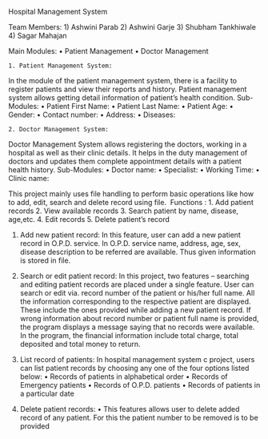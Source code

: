 Hospital Management System

Team Members:
    1) Ashwini Parab
    2) Ashwini Garje
    3) Shubham Tankhiwale
    4) Sagar Mahajan

Main Modules:
    • Patient Management
    • Doctor Management

    1. Patient Management System:
In the module of the patient management system, there is a facility to register patients and view their reports and history. Patient management system allows getting detail information of patient’s health condition.
Sub-Modules:
    • Patient First Name:
    • Patient Last Name:
    • Patient Age:
    • Gender:
    • Contact number:
    • Address:
    • Diseases:

    2. Doctor Management System:
Doctor Management System allows registering the doctors, working in a hospital as well as their clinic details. It helps in the duty management of doctors and updates them complete appointment details with a patient health history.
Sub-Modules:
    • Doctor name:
    • Specialist:
    • Working Time:
    • Clinic name:

This project mainly uses file handling to perform basic operations like how to add, edit, search and delete record using file. 
Functions :
    1. Add patient records
    2. View available records
    3. Search patient by name, disease, age,etc.
    4. Edit records
    5. Delete patient’s record

1. Add new patient record:
In this feature, user can add a new patient record in O.P.D. service. In O.P.D. service name, address, age, sex, disease description to be referred are available. Thus given information is stored in file. 
2. Search or edit patient record:
In this project, two features – searching and editing patient records are placed under a single feature. User can search or edit via. record number of the patient or his/her full name.
All the information corresponding to the respective patient are displayed. These include the ones provided while adding a new patient record. If wrong information about record number or patient full name is provided, the program displays a message saying that no records were available.
In the program, the financial information include total charge, total deposited and total money to return.

3. List record of patients:
In hospital management system c project, users can list patient records by choosing any one of the four options listed below:
    • Records of patients in alphabetical order
    • Records of Emergency patients
    • Records of O.P.D. patients
    • Records of patients in a particular date

4. Delete patient records:
    • This features allows user to delete added record of any patient. For this the patient number to be removed is to be provided



